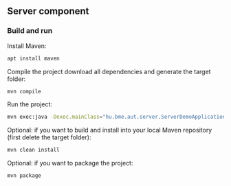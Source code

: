 ## Server component

### Build and run

Install Maven:
```bash
apt install maven
```

Compile the project download all dependencies and generate the target folder:
```bash
mvn compile
```

Run the project:
```bash
mvn exec:java -Dexec.mainClass="hu.bme.aut.server.ServerDemoApplication"
```


Optional: if you want to build and install into your local Maven repository (first delete the target folder):
```bash
mvn clean install
```

Optional: if you want to package the project:
```bash
mvn package
```